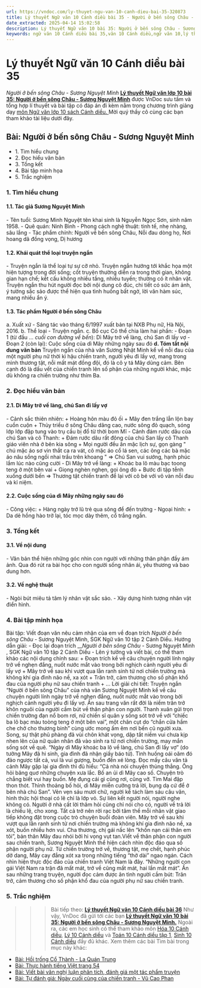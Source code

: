 ```yaml
---
url: https://vndoc.com/ly-thuyet-ngu-van-10-canh-dieu-bai-35-320873
title: Lý thuyết Ngữ văn 10 Cánh diều bài 35 - Người ở bến sông Châu - Sương Nguyệt Minh - VnDoc.com
date_extracted: 2025-04-14 15:02:58
description: Lý thuyết Ngữ văn 10 bài 35: Người ở bến sông Châu - Sương Nguyệt Minh sách Cánh diều được VnDoc sưu tầm và giới thiệu  để tham khảo chuẩn bị cho bài giảng học kì mới sắp tới đây của mình.
keywords: ngữ văn 10 Cánh diều bài 35,văn 10 Cánh diều,ngữ văn 10,lý thuyết văn 10 Cánh diều bài 35,kiến thức trọng tâm môn ngữ văn 10,lý thuyết ngữ văn 10 CD,ngữ văn lớp 10,ôn tập lý thuyết văn lớp 10,lý thuyết môn ngữ văn 10,lý thuyết văn 10 CD,bài Người ở bến sông Châu - Sương Nguyệt Minh,trắc nghiệm ngữ văn 10 CD
---
```


# Lý thuyết Ngữ văn 10 Cánh diều bài 35
 _Người ở bến sông Châu - Sương Nguyệt Minh_
**[Lý thuyết Ngữ văn lớp 10 bài 35: Người ở bến sông Châu - Sương Nguyệt Minh](<https://vndoc.com/ly-thuyet-ngu-van-10-canh-dieu-bai-35-320873>)** được VnDoc sưu tầm và tổng hợp lí thuyết và bài tập có đáp án đi kèm nằm trong chương trình giảng dạy [môn Ngữ văn lớp 10 sách Cánh diều. ](<https://vndoc.com/ngu-van-10-canh-dieu-tap1>)Mời quý thầy cô cùng các bạn tham khảo tài liệu dưới đây.
## Bài: Người ở bến sông Châu - Sương Nguyệt Minh
  * 1\. Tìm hiểu chung
  * 2\. Đọc hiểu văn bản 
  * 3\. Tổng kết
  * 4\. Bài tập minh họa
  * 5\. Trắc nghiệm

### 1\. Tìm hiểu chung
#### 1.1. Tác giả Sương Nguyệt Minh
\- Tên tuổi: Sương Minh Nguyệt tên khai sinh là Nguyễn Ngọc Sơn, sinh năm 1958.
\- Quê quán: Ninh Bình
\- Phong cách nghệ thuật: tinh tế, nhẹ nhàng, sâu lắng
\- Tác phẩm chính: Người về bến sông Châu, Nỗi đau dòng họ, Nơi hoang dã đồng vọng, Dị hương
#### 1.2. Khái quát thể loại truyện ngắn
\- Truyện ngắn là thể loại tự sự cỡ nhỏ. Truyện ngắn hướng tới khắc họa một hiện tượng trong đời sống; cốt truyện thường diễn ra trong thời gian, không gian hạn chế; kết cấu không nhiều tầng, nhiều tuyến; thường có ít nhân vật. Truyện ngắn thu hút người đọc bởi nội dung cô đúc, chi tiết có sức ám ảnh, ý tưởng sắc sảo được thể hiện qua tình huống bất ngờ, lời văn hàm súc, mang nhiều ẩn ý.
#### 1.3. Tác phẩm Người ở bến sông Châu
a. Xuất xứ
\- Sáng tác vào tháng 6/1997 xuất bản tại NXB Phụ nữ, Hà Nội, 2016.
b. Thể loại
\- Truyện ngắn.
c. Bố cục
Có thể chia làm hai phần:
\- Đoạn 1 \(từ đầu … _cuối con đường về bến_\): Dì Mây trở về làng, chú San đi lấy vợ
\- Đoạn 2 \(còn lại\): Cuộc sống của dì Mây những ngày sau đó
**d. Tóm tắt nội dung văn bản**
Truyện ngắn của nhà văn Sương Nhật Minh kể về nỗi đau của một người phụ nữ thời kì hậu chiến tranh, người yêu đi lấy vợ, mang trong mình thương tật, nỗi mất mát đồng đội, đó là cô y tá Mây dũng cảm. Bên cạnh đó là dấu vết của chiến tranh lên số phận của những người khác, mặc dù không ra chiến trường như thím Ba.
### 2\. Đọc hiểu văn bản
#### 2.1. Dì Mây trở về làng, chú San đi lấy vợ
\- Cảnh sắc thiên nhiên:
\+ Hoàng hôn màu đỏ ối
\+ Mây đen trắng lẫn lộn bay cuồn cuộn
\+ Thủy triều ở sông Châu dâng cao, nước sông đỏ quạch, sóng lớp lớp đập tung vào trụ cầu bị đổ từ thời bom Mĩ
\- Cảnh đám rước dâu của chú San và cô Thanh:
\+ Đám rước dâu rất đông của chú San lấy cô Thanh giáo viên nhà ở bên kia sông
\+ Mọi người đều ăn mặc lịch sự, gọn gàng " chú mặc áo sơ vin thắt ca ra vát, cô mặc áo cổ lá sen, các ông các bà mặc áo nâu sồng ngồi nhai trầu trên khoang "
=> Chú San vui sướng, hạnh phúc lắm lúc nào cũng cười
\- Dì Mây trở về làng:
\+ Khoác ba lô màu bạc toong teng ở một bên vai
\+ Giọng nghèn nghẹn, gọi ông đò
\+ Bước đi tập tễnh xuống dưới bến
=> Thương tật chiến tranh để lại với cô bé với vô vàn nỗi đau và kỉ niệm.
#### 2.2. Cuộc sống của dì Mây những ngày sau đó
\- Công việc:
\+ Hàng ngày trở lũ trẻ qua sông để đến trường
\- Ngoại hình:
\+ Da dẻ hồng hào trở lại, tóc mọc dày thêm, cổ trắng ngần.
### 3\. Tổng kết
#### 3.1. Về nội dung
\- Văn bản thể hiện những góc nhìn con người với những thân phận đầy ám ảnh. Qua đó rút ra bài học cho con người sống nhân ái, yêu thương và bao dung hơn.
#### 3.2. Về nghệ thuật
\- Ngòi bút miêu tả tâm lý nhân vật sắc sảo.
\- Xây dựng hình tượng nhân vật điển hình.
### 4\. Bài tập minh họa
Bài tập: Viết đoạn văn nêu cảm nhận của em về đoạn trích _Người ở bến sông Châu_ \- Sương Nguyệt Minh, SGK Ngữ văn 10 tập 2 Cánh Diều.
Hướng dẫn giải:
\- Đọc lại đoạn trích ___Người ở bến sông Châu_ \- Sương Nguyệt Minh , SGK Ngữ văn 10 tập 2 Cánh Diều
\- Lên ý tưởng và viết bài, có thể tham khảo các nội dung chính sau:
\+ Đoạn trích kể về câu chuyện người lính ngày trở về nghẹn đắng, nuốt nước mắt vào trong bởi nghịch cảnh người yêu đi lấy vợ
\+ Mây trở về sau khi vượt qua lằn ranh sinh tử nơi chiến trường mà không khí gia đình não nề, xa xót
\+ Trăn trở, cảm thương cho số phận khổ đau của người phụ nữ sau chiến tranh
\+ ...
Lời giải chi tiết:
Truyện ngắn “Người ở bến sông Châu” của nhà văn Sương Nguyệt Minh kể về câu chuyện người lính ngày trở về nghẹn đắng, nuốt nước mắt vào trong bởi nghịch cảnh người yêu đi lấy vợ. Ẩn sau trang văn rất đời là niềm trăn trở khôn nguôi của người cầm bút về thân phận con người.
Thanh xuân gửi trọn chiến trường đạn nổ bom rơi, nữ chiến sĩ quân y sống sót trở về với “chiếc ba lô bạc màu toòng teng ở một bên vai”, một chân cụt do “chắn cửa hầm che chở cho thương binh” cùng ước mong ấm êm nơi bến cũ người xưa. Song, sự thật phũ phàng đã vùi chôn khát vọng, dập tắt niềm vui chưa kịp nhen lên của nữ quân nhân đã vào sinh ra tử nơi chiến trường, may mắn sống sót về quê. “Ngày dì Mây khoác ba lô về làng, chú San đi lấy vợ” \(do tưởng Mây đã hi sinh, gia đình đã nhận giấy báo tử\). Tình huống oái oăm đó đảo ngược tất cả, vui là vui gượng, buồn đến xé lòng. Đọc mấy câu văn tả cảnh Mây gặp lại gia đình thì đủ hiểu: “Cả nhà nói chuyện thủng thẳng. Ông hỏi bâng quơ những chuyện xưa lắc. Bố an ủi dì Mây cao số. Chuyện trò chẳng biết vui hay buồn. Mẹ đụng cái gì cũng rơi, cũng vỡ. Tim Mai đập thon thót.
Thỉnh thoảng bố hỏi, dì Mây miễn cưỡng trả lời, bụng dạ cứ để ở bên nhà chú San”. Vẻn vẹn sáu mươi chữ, người kể tách làm sáu câu văn, hình thức hội thoại có lẽ chỉ là lớp vỏ. Sự liên kết người nói, người nghe không có. Người ở nhà cất lời thăm hỏi cũng chỉ nói cho có, người về trả lời là chiếu lệ, cho xong. Tất cả trở nên rời rạc bởi tâm thế mỗi nhân vật giao tiếp không đặt trong cuộc trò chuyện buổi đoàn viên. Mây trở về sau khi vượt qua lằn ranh sinh tử nơi chiến trường mà không khí gia đình não nề, xa xót, buồn nhiều hơn vui. Cha thương, chị gái nấc lên “khốn nạn cái thân em tôi”, bản thân Mây đau nhói bởi hi vọng vụt tan.Viết về thân phận con người sau chiến tranh, Sương Nguyệt Minh thể hiện cách nhìn độc đáo qua số phận người phụ nữ. Từ chiến trường trở về, thương tật, mẹ chết, hạnh phúc dở dang, Mây cay đắng xót xa trong những tiếng “thở dài” ngao ngán.
Cách nhìn hiện thực độc đáo của chiến tranh Việt Nam là đây. “Những người con gái Việt Nam ra trận đã mất mát, trở về cũng mất mát, hai lần mất mát”. Ẩn sau những trang truyện, người đọc cảm được ân tình người cầm bút: Trăn trở, cảm thương cho số phận khổ đau của người phụ nữ sau chiến tranh.
### 5\. Trắc nghiệm
>>> Bài tiếp theo: [**Lý thuyết Ngữ văn 10 Cánh diều bài 36**](<https://vndoc.com/ly-thuyet-ngu-van-10-canh-dieu-bai-35-320873>)
Như vậy, VnDoc đã gửi tới các bạn **[Lý thuyết Ngữ văn 10 bài 35: Người ở bến sông Châu - Sương Nguyệt Minh.](<https://vndoc.com/ly-thuyet-ngu-van-10-canh-dieu-bai-35-320873>)** Ngoài ra, các em học sinh có thể tham khảo môn [Hóa 10 Cánh diều](<https://vndoc.com/hoa-10-canh-dieu>), [Lý 10 Cánh diều](<https://vndoc.com/vat-ly-10-canh-dieu>) và [Toán 10 Cánh diều tập 1](<https://vndoc.com/toan-10-canh-dieu-tap1>), [Sinh 10 Cánh diều](<https://vndoc.com/sinh-hoc-10-canh-dieu>) đầy đủ khác.
Xem thêm các bài Tìm bài trong mục này khác:
  * [Bài: Hồi trống Cổ Thành - La Quán Trung](</ly-thuyet-ngu-van-10-canh-dieu-bai-36-320875>)
  * [Bài: Thực hành tiếng Việt trang 54](</ly-thuyet-ngu-van-10-canh-dieu-bai-37-320881>)
  * [Bài: Viết bài văn nghị luận phân tích, đánh giá một tác phẩm truyện](</ly-thuyet-ngu-van-10-canh-dieu-bai-38-320885>)
  * [Bài: Tự đánh giá: Ngày cuối cùng của chiến tranh - Vũ Cao Phan](</ly-thuyet-ngu-van-10-canh-dieu-bai-39-320889>)

